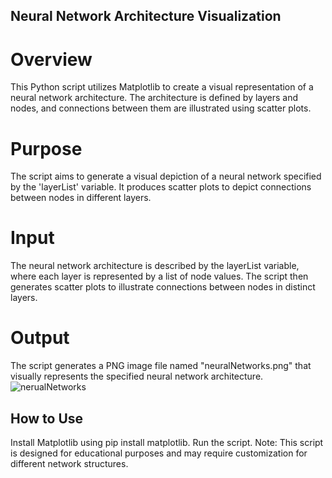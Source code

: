 ## Neural Network Architecture Visualization
# Overview
This Python script utilizes Matplotlib to create a visual representation of a neural network architecture. The architecture is defined by layers and nodes, and connections between them are illustrated using scatter plots.

# Purpose
The script aims to generate a visual depiction of a neural network specified by the 'layerList' variable. It produces scatter plots to depict connections between nodes in different layers.

# Input
The neural network architecture is described by the layerList variable, where each layer is represented by a list of node values. The script then generates scatter plots to illustrate connections between nodes in distinct layers.


# Output
The script generates a PNG image file named "neuralNetworks.png" that visually represents the specified neural network architecture.
![nerualNetworks](https://github.com/MuhammetSonmez/NeuralNetworkArchitectureVisualization/assets/127973832/f75eb74c-ffa7-4316-a557-1b755559d12c)


## How to Use
Install Matplotlib using pip install matplotlib.
Run the script.
Note: This script is designed for educational purposes and may require customization for different network structures.


